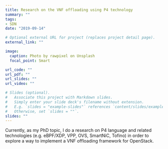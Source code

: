 ```yaml
---
title: Research on the VNF offloading using P4 technology
summary: ""
tags:
- SDN
date: "2019-09-14"

# Optional external URL for project (replaces project detail page).
external_link: ""

image:
  caption: Photo by rawpixel on Unsplash
  focal_point: Smart

url_code: ""
url_pdf: ""
url_slides: ""
url_video: ""

# Slides (optional).
#   Associate this project with Markdown slides.
#   Simply enter your slide deck's filename without extension.
#   E.g. `slides = "example-slides"` references `content/slides/example-slides.md`.
#   Otherwise, set `slides = ""`.
slides: ""
---
```


Currently, as my PhD topic, I do a research on P4 language and related technologies (e.g. eBPF/XDP, VPP, OVS, SmartNiC, Tofino) in order to explore a way to implement a VNF offloading framework for OpenStack.
